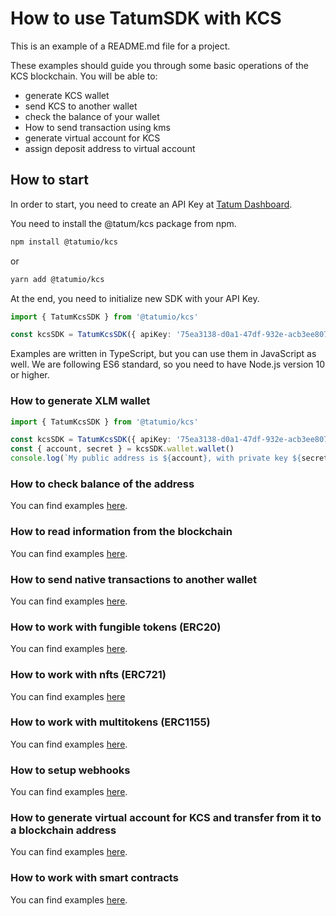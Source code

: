 # How to use TatumSDK with KCS

This is an example of a README.md file for a project.

These examples should guide you through some basic operations of the KCS blockchain. You will be able to:

- generate KCS wallet
- send KCS to another wallet
- check the balance of your wallet
- How to send transaction using kms
- generate virtual account for KCS
- assign deposit address to virtual account

## How to start

In order to start, you need to create an API Key at [Tatum Dashboard](https://dashboard.tatum.io).

You need to install the @tatum/kcs package from npm.

```bash
npm install @tatumio/kcs
```

or

```bash
yarn add @tatumio/kcs
```

At the end, you need to initialize new SDK with your API Key.

```typescript
import { TatumKcsSDK } from '@tatumio/kcs'

const kcsSDK = TatumKcsSDK({ apiKey: '75ea3138-d0a1-47df-932e-acb3ee807dab' })
```

Examples are written in TypeScript, but you can use them in JavaScript as well. We are following ES6 standard, so you
need to have Node.js version 10 or higher.

### How to generate XLM wallet

```typescript
import { TatumKcsSDK } from '@tatumio/kcs'

const kcsSDK = TatumKcsSDK({ apiKey: '75ea3138-d0a1-47df-932e-acb3ee807dab' })
const { account, secret } = kcsSDK.wallet.wallet()
console.log(`My public address is ${account}, with private key ${secret}.`)
```

### How to check balance of the address

You can find examples [here](./src/app/kcs.balance.example.ts).

### How to read information from the blockchain

You can find examples [here](./src/app/kcs.blockchain.example.ts).

### How to send native transactions to another wallet

You can find examples [here](./src/app/kcs.tx.example.ts).

### How to work with fungible tokens (ERC20)

You can find examples [here](./src/app/kcs.erc20.example.ts).

### How to work with nfts (ERC721)

You can find examples [here](./src/app/kcs.nft.example.ts)

### How to work with multitokens (ERC1155)

You can find examples [here](./src/app/kcs.multitoken.example.ts).

### How to setup webhooks

You can find examples [here](./src/app/kcs.subscriptions.example.ts).

### How to generate virtual account for KCS and transfer from it to a blockchain address

You can find examples [here](./src/app/kcs.virtualAccount.example.ts).

### How to work with smart contracts

You can find examples [here](./src/app/kcs.smartContract.example.ts).
